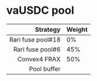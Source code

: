 # vaUSDC pool
|Strategy | Weight |
|-------: | --------|
|Rari fuse pool#18 | 0% |
|Rari fuse pool#6  | 45% |
|Convex4 FRAX | 50% |
|Pool buffer |      |
